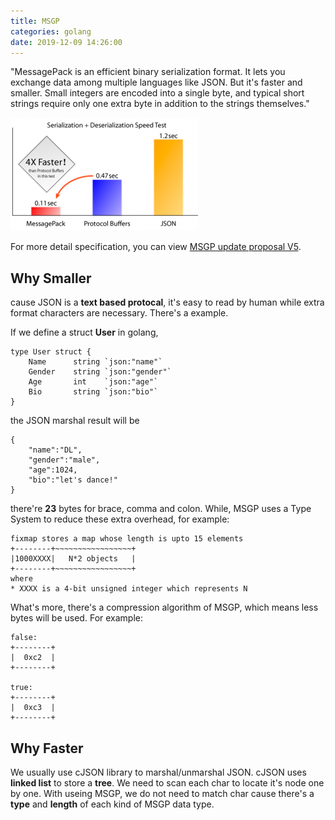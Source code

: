 ```yaml
---
title: MSGP
categories: golang
date: 2019-12-09 14:26:00
---
```


"MessagePack is an efficient binary serialization format. It lets you exchange data among multiple languages like JSON. But it's faster and smaller. Small integers are encoded into a single byte, and typical short strings require only one extra byte in addition to the strings themselves."

![Speed Test](/images/msgp-speed.png)

For more detail specification, you can view [MSGP update proposal V5](https://gist.github.com/frsyuki/543255).

## Why Smaller
cause JSON is a __text based protocal__, it's easy to read by human while extra format characters are necessary. There's a example.

If we define a struct __User__ in golang,
```
type User struct {
	Name      string `json:"name"`
	Gender    string `json:"gender"`
	Age       int    `json:"age"`
	Bio       string `json:"bio"`
}

```

the JSON marshal result will be
```
{
    "name":"DL",
    "gender":"male",
    "age":1024,
    "bio":"let's dance!"
}
```
there're __23__ bytes for brace, comma and colon. While, MSGP uses a Type System to reduce these extra overhead, for example:

```
fixmap stores a map whose length is upto 15 elements
+--------+~~~~~~~~~~~~~~~~~+
|1000XXXX|   N*2 objects   |
+--------+~~~~~~~~~~~~~~~~~+
where
* XXXX is a 4-bit unsigned integer which represents N
```
What's more, there's a compression algorithm of MSGP, which means less bytes will be used. For example:

```
false:
+--------+
|  0xc2  |
+--------+

true:
+--------+
|  0xc3  |
+--------+

```

## Why Faster
We usually use cJSON library to marshal/unmarshal JSON. cJSON uses __linked list__ to store a __tree__. We need to scan each char to locate it's node one by one. With useing MSGP, we do not need to match char cause there's a __type__ and __length__ of each kind of MSGP data type.

